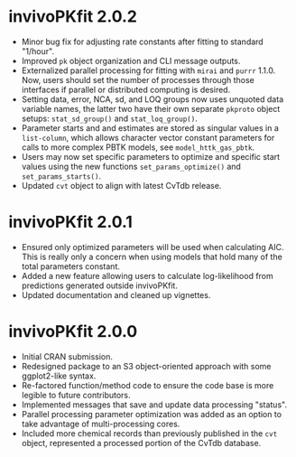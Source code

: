 # invivoPKfit 2.0.2

* Minor bug fix for adjusting rate constants after fitting to standard "1/hour".  
* Improved `pk` object organization and CLI message outputs.  
* Externalized parallel processing for fitting with `mirai` and `purrr` 1.1.0.
Now, users should set the number of processes through those interfaces if
parallel or distributed computing is desired.  
* Setting data, error, NCA, sd, and LOQ groups now uses unquoted data variable names,
the latter two have their own separate `pkproto` object setups: `stat_sd_group()` and `stat_loq_group()`.  
* Parameter starts and and estimates are stored as singular values in a `list-column`,
which allows character vector constant parameters for calls to more complex PBTK models,
see `model_httk_gas_pbtk`.  
* Users may now set specific parameters to optimize and specific start values using the new functions
`set_params_optimize()` and `set_params_starts()`.
* Updated `cvt` object to align with latest CvTdb release.


# invivoPKfit 2.0.1

* Ensured only optimized parameters will be used when calculating AIC. This is really
only a concern when using models that hold many of the total parameters constant.  
* Added a new feature allowing users to calculate log-likelihood from predictions
generated outside invivoPKfit.  
* Updated documentation and cleaned up vignettes.


# invivoPKfit 2.0.0

* Initial CRAN submission.  
* Redesigned package to an S3 object-oriented approach with some ggplot2-like syntax.  
* Re-factored function/method code to ensure the code base is more legible to future contributors.  
* Implemented messages that save and update data processing "status".  
* Parallel processing parameter optimization was added as an option to take advantage of multi-processing cores.  
* Included more chemical records than previously published in the `cvt` object, represented a processed portion of the CvTdb database.
